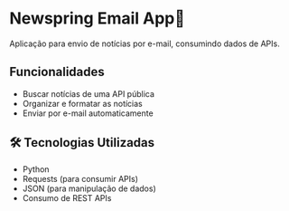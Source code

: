 # Newspring Email App📩
Aplicação para envio de notícias por e-mail, consumindo dados de APIs.

## Funcionalidades

- Buscar notícias de uma API pública
- Organizar e formatar as notícias
- Enviar por e-mail automaticamente

## 🛠️ Tecnologias Utilizadas

* Python
* Requests (para consumir APIs)
* JSON (para manipulação de dados)
* Consumo de REST APIs